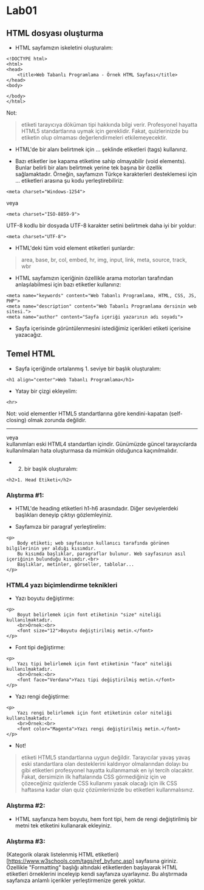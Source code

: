 # Lab01

## HTML dosyası oluşturma

* HTML sayfamızın iskeletini oluşturalım:
```
<!DOCTYPE html>
<html>
<head>
    <title>Web Tabanlı Programlama - Örnek HTML Sayfası</title>
</head>
<body>

</body>
</html>
```
Not:
> <!DOCTYPE html> etiketi tarayıcıya döküman tipi hakkında bilgi verir. Profesyonel hayatta HTML5 standartlarına uymak için gereklidir. Fakat, quizlerinizde bu etiketin olup olmaması değerlendirmeleri etkilemeyecektir.

* HTML'de bir alanı belirtmek için <etiket>...</etiket> şeklinde etiketleri (tags) kullanırız.

* Bazı etiketler ise kapama etiketine sahip olmayabilir (void elements). Bunlar belirli bir alanı belirtmek yerine tek başına bir özellik sağlamaktadır. Örneğin, sayfamızın Türkçe karakterleri desteklemesi için <head>...</head> etiketleri arasına şu kodu yerleştirebiliriz:
```
<meta charset="Windows-1254">
```

veya
```
<meta charset="ISO-8859-9">
```

UTF-8 kodlu bir dosyada UTF-8 karakter setini belirtmek daha iyi bir yoldur:
```
<meta charset="UTF-8">
```

* HTML'deki tüm void element etiketleri şunlardır:
> area, base, br, col, embed, hr, img, input, link, meta, source, track, wbr

* HTML sayfamızın içeriğinin özellikle arama motorları tarafından anlaşılabilmesi için bazı etiketler kullanırız:
```
<meta name="keywords" content="Web Tabanlı Programlama, HTML, CSS, JS, PHP">
<meta name="description" content="Web Tabanlı Programlama dersinin web sitesi.">
<meta name="author" content="Sayfa içeriği yazarının adı soyadı">
```

* Sayfa içerisinde görüntülenmesini istediğimiz içerikleri <body> etiketi içerisine yazacağız.

## Temel HTML

* Sayfa içeriğinde ortalanmış 1. seviye bir başlık oluşturalım:
```
<h1 align="center">Web Tabanlı Programlama</h1>
```

* Yatay bir çizgi ekleyelim:
```
<hr>
```
Not: void elementler HTML5 standartlarına göre kendini-kapatan (self-closing) olmak zorunda değildir. <hr/> veya <br/> kullanımları eski HTML4 standartları içindir. Günümüzde güncel tarayıcılarda kullanılmaları hata oluşturmasa da mümkün olduğunca kaçınılmalıdır.

* 2. bir başlık oluşturalım:
```
<h2>1. Head Etiketi</h2>
```

### Alıştırma #1:
* HTML'de heading etiketleri h1-h6 arasındadır. Diğer seviyelerdeki başlıkları deneyip çıktıyı gözlemleyiniz.

* Sayfamıza bir paragraf yerleştirelim:
```
<p>
    Body etiketi; web sayfasının kullanıcı tarafında görünen bilgilerinin yer aldığı kısımdır. 
    Bu kısımda başlıklar, paragraflar bulunur. Web sayfasının asıl içeriğinin bulunduğu kısımdır.<br>
    Başlıklar, metinler, görseller, tablolar...
</p>
```

### HTML4 yazı biçimlendirme teknikleri

* Yazı boyutu değiştirme:
```
<p>
    Boyut belirlemek için font etiketinin "size" niteliği kullanılmaktadır.
    <br>Örnek:<br>
    <font size="12">Boyutu değiştirilmiş metin.</font>
</p>
```

* Font tipi değiştirme:
```
<p>
    Yazı tipi belirlemek için font etiketinin "face" niteliği kullanılmaktadır.
    <br>Örnek:<br>
    <font face="Verdana">Yazı tipi değiştirilmiş metin.</font>
</p>
```

* Yazı rengi değiştirme:
```
<p>
    Yazı rengi belirlemek için font etiketinin color niteliği kullanılmaktadır.
    <br>Örnek:<br>
    <font color="Magenta">Yazı rengi değiştirilmiş metin.</font>
</p>
```

* Not!
> <face> etiketi HTML5 standartlarına uygun değildir. Tarayıcılar yavaş yavaş eski standartlara olan desteklerini kaldırıyor olmalarından dolayı bu gibi etiketleri profesyonel hayatta kullanmamak en iyi tercih olacaktır. Fakat, dersimizin ilk haftalarında CSS görmediğiniz için ve çözeceğiniz quizlerde CSS kullanımı yasak olacağı için ilk CSS haftasına kadar olan quiz çözümlerinizde bu etiketleri kullanmalısınız.

### Alıştırma #2:
* HTML sayfanıza hem boyutu, hem font tipi, hem de rengi değiştirilmiş bir metni tek <face> etiketini kullanarak ekleyiniz.

### Alıştırma #3:
(Kategorik olarak listelenmiş HTML etiketleri)[https://www.w3schools.com/tags/ref_byfunc.asp] sayfasına giriniz. Özellikle "Formatting" başlığı altındaki etiketlerden başlayarak HTML etiketleri örneklerini inceleyip kendi sayfanıza uyarlayınız. Bu alıştırmada sayfanıza anlamlı içerikler yerleştirmenize gerek yoktur.
